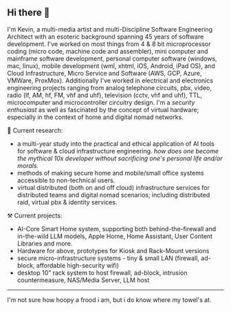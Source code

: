 ## Hi there 👋

I'm Kevin, a multi-media artist and multi-Discipline Software Engineering Architect with an esoteric background spanning 45 years of software development.   I've worked on most things from 4 & 8 bit microprocessor coding (micro code, machine code and assembler), mini computer and mainframe software development, personal computer software (windows, mac, linux), mobile development (wml, xhtml, iOS, Android, iPad OS), and Cloud Infrastructure, Micro Service and Software (AWS, GCP, Azure, VMWare, ProxMox).  Additionally I've worked in electrical and electronics engineering projects ranging from analog telephone circuits, pbx, video, radio (lf, AM, hf, FM, vhf and uhf), television (cctv, vhf and uhf), TTL, microcomputer and microcontroller circuitry design.  I'm a _security enthusiast_ as well as fascinated by the concept of virtual hardware; especially in the context of home and digital nomad networks.


🔭 Current research:

- a multi-year study into the practical and ethical application of AI tools for software & cloud infrastructure engineering. _how does one become the mythical 10x developer without sacrificing one's personal life and/or morals._
- methods of making secure home and mobile/small office systems accessible to non-technical users.
- virtual distributed (both on and off cloud) infrastructure services for distributed teams and digital nomad scenarios; including distributed raid, virtual pbx & identity services.

⚒️ Current projects:

- AI-Core Smart Home system, supporting both behind-the-firewall and in-the-wild LLM models, Apple Home, Home Assistant, User Content Libraries and more.
- Hardware for above, prototypes for Kiosk and Rack-Mount versions
- secure micro-infrastructure systems - tiny & small LAN (firewall, ad-block, affordable high-security wifi)
- desktop 10" rack system to host firewall, ad-block, intrusion countermeasure, NAS/Media Server, LLM host

---

I'm not sure how hoopy a frood i am, but i do know where my towel's at.
